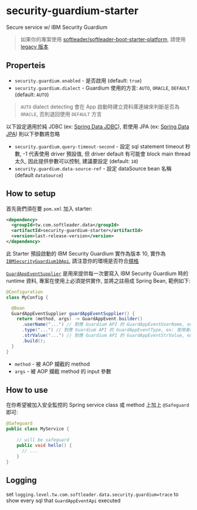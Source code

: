 # security-guardium-starter

Secure service w/ IBM Security Guardium

> 如果你的專案使用 [softleader/softleader-boot-starter-platform](https://github.com/softleader/softleader-boot-starter-platform), 請使用 [legacy 版本](https://github.com/softleader/security-guardium-starter/tree/legacy)

## Properteis

- `security.guardium.enabled` - 是否啟用 (default: `true`)
- `security.guardium.dialect` - Guardium 使用的方言: `AUTO`, `ORACLE`, `DEFAULT` (default: `AUTO`)

> `AUTO` dialect detecting 會在 App 啟動時建立資料庫連線來判斷是否為 `ORACLE`, 否則退回使用 `DEFAULT` 方言 

以下設定適用於純 JDBC (ex: [Spring Data JDBC](https://spring.io/projects/spring-data-jdbc)), 若使用 JPA (ex: [Spring Data JPA](https://spring.io/projects/spring-data-jpa)) 則以下參數將忽略

- `security.guardium.query-timeout-second` - 設定 sql statement timeout 秒數, -1 代表使用 driver 預設值, 但 driver default 有可能會 block main thread 太久, 因此提供參數可以控制, 建議要設定 (default: `10`)
- `security.guardium.data-source-ref` - 設定 dataSource bean 名稱 (default `dataSource`)

## How to setup

首先我們須在要 `pom.xml` 加入 starter:

```xml
<dependency>
  <groupId>tw.com.softleader.data</groupId>
  <artifactId>security-guardium-starter</artifactId>
  <version>last-release-version</version>
</dependency>
```

此 Starter 預設啟動的 IBM Security Guardium 實作為版本 10, 實作為 [`IBMSecurityGuardium10Api`](./src/main/java/tw/com/softleader/data/security/guardium/IBMSecurityGuardium10Api.java), 請注意你的環境是否符合[規格](./docs)

[`GuardAppEventSupplier`](./src/main/java/tw/com/softleader/data/security/guardium/GuardAppEventSupplier.java) 是用來提供每一次要寫入 IBM Security Guardium 時的 runtime 資料, 專案在使用上必須提供實作, 並將之註冊成 Spring Bean, 範例如下:

```java
@Configuration
class MyConfig {

  @Bean
  GuardAppEventSupplier guardAppEventSupplier() {
    return (method, args) -> GuardAppEvent.builder()
      .userName("...") // 對應 Guardium API 的 GuardAppEventUserName, ex: 登入系統之使用者 帳號(ID)
      .type("...") // 對應 Guardium API 的 GuardAppEventType, ex: 使用者所使用的 應用系統名稱_模組功能名稱
      .strValue("...") // 對應 Guardium API 的 GuardAppEventStrValue, ex: 使用者 IP 位址
      .build();
  }
}
```

- `method` - 被 AOP 攔截的 method
- `args` - 被 AOP 攔截 method 的 input 參數

## How to use

在你希望被加入安全監控的 Spring service class 或 method 上加上 `@Safeguard` 即可:

```java
@Safeguard
public class MyService {
    
    // will be safeguard
    public void hello() {
      // ...
    }
}
``` 

## Logging

set `logging.level.tw.com.softleader.data.security.guardium=trace` to show every sql that `GuardAppEventApi` executed
